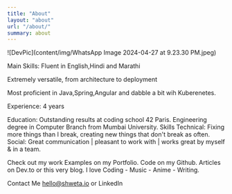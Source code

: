 ```yaml
---
title: "About"
layout: "about"
url: "/about/"
summary: about
---
```


![DevPic](content/img/WhatsApp Image 2024-04-27 at 9.23.30 PM.jpeg)

Main Skills:
Fluent in English,Hindi and Marathi

Extremely versatile, from architecture to deployment

Most proficient in Java,Spring,Angular and dabble a bit wih Kuberenetes.


Experience: 4 years


Education:
Outstanding results at coding school 42 Paris.
Engineering degree in Computer Branch from Mumbai University.
Skills
Technical: Fixing more things than I break, creating new things that don't break as often. 
Social: Great communication | pleasant to work with | works great by myself & in a team.

Check out my work
Examples on my Portfolio.
Code on my Github.
Articles on Dev.to or this very blog.
I love
Coding - Music - Anime - Writing.

Contact Me
hello@shweta.io  or LinkedIn
